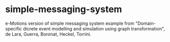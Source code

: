 # simple-messaging-system
e-Motions version of simple messaging system example from "Domain-specific dicrete event modelling and simulation using graph transformation", de Lara, Guerra, Boronat, Heckel, Torrini.

